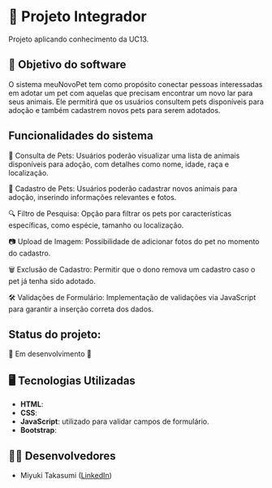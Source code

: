 # 🚀 Projeto Integrador
Projeto aplicando conhecimento da UC13.

## 📝 Objetivo do software 
O sistema meuNovoPet tem como propósito conectar pessoas interessadas em adotar um pet com aquelas que precisam encontrar um novo lar para seus animais. Ele permitirá que os usuários consultem pets disponíveis para adoção e também cadastrem novos pets para serem adotados.

## Funcionalidades do sistema

📌 Consulta de Pets: Usuários poderão visualizar uma lista de animais disponíveis para adoção, com detalhes como nome, idade, raça e localização.

📝 Cadastro de Pets: Usuários poderão cadastrar novos animais para adoção, inserindo informações relevantes e fotos.

🔍 Filtro de Pesquisa: Opção para filtrar os pets por características específicas, como espécie, tamanho ou localização.

📷 Upload de Imagem: Possibilidade de adicionar fotos do pet no momento do cadastro.

🗑️ Exclusão de Cadastro: Permitir que o dono remova um cadastro caso o pet já tenha sido adotado.

🛠️ Validações de Formulário: Implementação de validações via JavaScript para garantir a inserção correta dos dados.


##  Status do projeto:
🚧 Em desenvolvimento 🚧

## 🖥️ Tecnologias Utilizadas
- **HTML**:
- **CSS**:
- **JavaScript**: utilizado para validar campos de formulário.
- **Bootstrap**:
  
## 🧑‍💻 Desenvolvedores
- Miyuki Takasumi ([LinkedIn](https://www.linkedin.com/in/miyuki-takasumi-a5270b356/))

